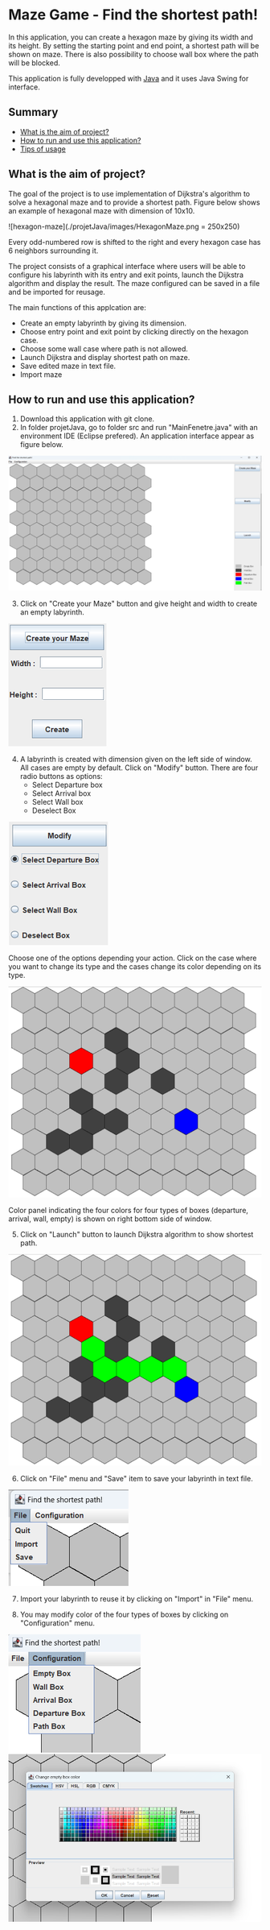 # Maze Game - Find the shortest path!
In this application, you can create a hexagon maze by giving its width and its height. By setting the starting point and end point, a shortest path will be shown on maze. There is also possibility to choose wall box where the path will be blocked. 

This application is fully developped with [Java](https://www.java.com/en/) and it uses Java Swing for interface.

## Summary
- [What is the aim of project?](#what-is-the-aim-of-project-)
- [How to run and use this application?](#how-to-run-and-use-this-application-)
- [Tips of usage](#tips-of-usage)

## What is the aim of project?
The goal of the project is to use implementation of Dijkstra's algorithm to solve a hexagonal maze and to provide a shortest path. Figure below shows an example of hexagonal maze with dimension of 10x10.

![hexagon-maze](./projetJava/images/HexagonMaze.png = 250x250)

Every odd-numbered row is shifted to the right and every hexagon case has 6 neighbors surrounding it.

The project consists of a graphical interface where users will be able to configure his labyrinth with its entry and exit points, launch the Dijkstra algorithm and display the result. The maze configured can be saved in a file and be imported for reusage.

The main functions of this applcation are:
- Create an empty labyrinth by giving its dimension.
- Choose entry point and exit point by clicking directly on the hexagon case.
- Choose some wall case where path is not allowed.
- Launch Dijkstra and display shortest path on maze.
- Save edited maze in text file.
- Import maze 

## How to run and use this application?
1. Download this application with git clone.
2. In folder projetJava, go to folder src and run "MainFenetre.java" with an environment IDE (Eclipse prefered). An application interface appear as figure below.

![interface](./projetJava/images/interface.png)

3. Click on "Create your Maze" button and give height and width to create an empty labyrinth.

![create-maze-button](./projetJava/images/createMazeBtn.png)

4. A labyrinth is created with dimension given on the left side of window. All cases are empty by default. Click on "Modify" button. There are four radio buttons as options:
    - Select Departure box
    - Select Arrival box
    - Select Wall box
    - Deselect Box
    
![modify-button](./projetJava/images/modifyBtn.png)

Choose one of the options depending your action. Click on the case where you want to change its type and the cases change its color depending on its type.

![color-changed](./projetJava/images/colorChanged.png)

Color panel indicating the four colors for four types of boxes (departure, arrival, wall, empty) is shown on right bottom side of window.

5. Click on "Launch" button to launch Dijkstra algorithm to show shortest path.

![algo-launched](./projetJava/images/algoLaunched.png)

6. Click on "File" menu and "Save" item to save your labyrinth in text file.

![file-menu](./projetJava/images/fileMenu.png)

7. Import your labyrinth to reuse it by clicking on "Import" in "File" menu.

8. You may modify color of the four types of boxes by clicking on "Configuration" menu.

![Configuration-menu](./projetJava/images/configurationMenu.png)    ![color-chooser](./projetJava/images/colorChooser.png)


